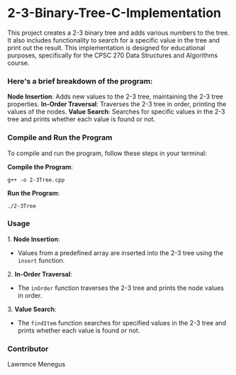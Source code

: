 # 2-3-Binary-Tree-C-Implementation

<p>This project creates a 2-3 binary tree and adds various numbers to the tree. It also includes functionality to search for a specific value in the tree and print out the result. This implementation is designed for educational purposes, specifically for the CPSC 270 Data Structures and Algorithms course.</p>

### Here's a brief breakdown of the program:
<b>Node Insertion</b>: Adds new values to the 2-3 tree, maintaining the 2-3 tree properties.
<b>In-Order Traversal</b>: Traverses the 2-3 tree in order, printing the values of the nodes.
<b>Value Search</b>: Searches for specific values in the 2-3 tree and prints whether each value is found or not.

### Compile and Run the Program
<p>To compile and run the program, follow these steps in your terminal:</p>
<b>Compile the Program</b>:
<pre><code>g++ -o 2-3Tree.cpp</code></pre>
<b>Run the Program</b>:
<pre><code>./2-3Tree</code></pre>

### Usage
<p>1. <b>Node Insertion</b>:</p>
<ul>
    <li>Values from a predefined array are inserted into the 2-3 tree using the <code>insert</code> function.</li>
</ul>
<p>2. <b>In-Order Traversal</b>:</p>
<ul>
    <li>The <code>inOrder</code> function traverses the 2-3 tree and prints the node values in order.</li>
</ul>
<p>3. <b>Value Search</b>:</p>
<ul>
    <li>The <code>findItem</code> function searches for specified values in the 2-3 tree and prints whether each value is found or not.</li>
</ul>

### Contributor
<p>Lawrence Menegus</p>
